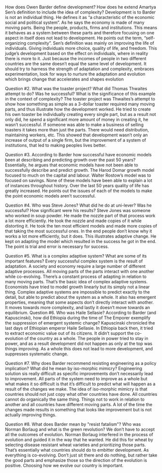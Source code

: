 How does Owen Barder define development? How does he extend Amartya Sen’s definition to include the idea of complexity?
Development is to Barder is not an individual thing. He defines it as “a characteristic of the economic social and political system”. As he says the economy is made of many moving parts. Being the people, products, firms and institutions. This means it behaves as a system between these parts and therefore focusing on one aspect in itself does not lead to development. He points out the term, “self-organizing complexity”. Sen’s definition was mainly on improving the life of individuals. Giving individuals more choice, quality of life, and freedom. This judge’s development based on the effect on individuals, where in reality there is more to it. Just because the incomes of people in two different countries are the same doesn’t equal the same level of development. 
It should try to harness the strength of adaptation and complexity, embraces experimentation, look for ways to nurture the adaptation and evolution which brings change that accelerates and shapes evolution


Question #2. What was the toaster project? What did Thomas Thwaites attempt to do? Was he successful? What is the significance of this example in the context of complexity?
The toaster project was Thwaites’s attempt to show how something as simple as a 3-dollar toaster required many moving parts, and thus illustrate how the development worked. He tried to create his own toaster be individually creating every single part, but as a result not only did, he spend a significant more amount of money in creating it, he wasn’t successful. If someone was able to make a business of selling toasters it takes more than just the parts. There would need distribution, maintaining workers, etc. This showed that development wasn’t only an increase of output of a single firm, but the improvement of a system of institutions, that led to making peoples lives better. 

Question #3.  According to Barder how successful have economic models been at describing and predicting growth over the past 50 years?
Essentially, he argues that economic models have not been able to successfully describe and predict growth. The Harod Domar growth model focused to much on the capital and labour. Walter Rostow’s model was to focused on savings. None of these models have been able to explain a lot of instances throughout history. Over the last 50 years quality of life has greatly increased. He points out the issues of each of the models to make the point economic models aren’t successful. 

	
Question #4.  Who was Steve Jones? What did he do at uni-lever? Was he successful? How significant were his results?
Steve Jones was someone who worked in soup powder. He made the nozzle part of that process work a lot more efficiently. He took the nozzle and made copies of it while distorting it. He took the ten most efficient models and made more copies of that taking the most successful ones. In the end people don’t know why it works a lot more efficiently, but it does. This illustrates adaptive change. He kept on adapting the model which resulted in the success he got in the end. The point is trial and error is necessary for success.  

Question #5.  What is a complex adaptive system? What are some of its important features?
Every successful complex system is the result of adaptation. A society and economy require a large number of different adaptive processes. All moving parts of the parts interact with one another while co-evolving. There’s a constant process of adapting in relation to many moving parts. That’s the basic idea of complex adaptive systems. Economists have tried to model growth linearly but its simply not a linear thing. Complex adaptive systems are impossible to predict exactly to the detail, but able to predict about the system as a whole. It also has emergent properties, meaning that some aspects don’t directly interact with another. It moves towards more complexity, and lastly it doesn’t move towards an equilibrium. 
Question #6.  Who was Haile Sellasie?  According to Barder (and Kapuscinski), how did Ethiopia during the time of The Emporer exemplify the suppression of emergent systemic change?
Kapuscinski chronicled the last days of Ethiopian emperor Haile Sellasie. In Ethiopia back then, it tried to extract economic value out of its citizens. It didn’t support the co-evolution of the country as a whole. The people in power tried to stay in power, and as a result development did not happen as only at the top was things improving. As a whole this does not lead to more development, and suppresses systematic change. 

Question #7. Why does Barder recommend resisting engineering as a policy implication? What did he mean by iso-morphic mimicry?
Engineering solution sis really difficult as specific improvements don’t necessarily lead to improvement. All parts of the system need to improve as a whole but what makes it so difficult is that it’s difficult to predict what will happen as a result of the changes we make. The idea of iso-morphic mimicry is that countries should not just copy what other countries have done. All countries cannot do organically the same thing. Things not to work in relation to another and all countries have different moving parts. A lot of the time the changes made results in something that looks like improvement but is not actually improving things. 

Question #8.  What does Barder mean by "resist fatalism"? Who was Norman Borlaug and what is the green revolution?
We don’t have to accept all the outcomes of evolution. Norman Borlaug interfered in the process of evolution and guided it in the way that he wanted. He did this for wheat by selecting disease resistant wheat varieties and prioritizing those parts. That’s essentially what countries should do to embitter development. As everything is co-evolving. Don’t just sit there and do nothing, but rather take the good parts and emphasize those so the direction of the evolution is positive. Choosing how we evolve our country is important. 


